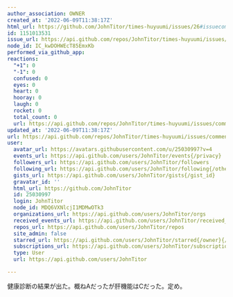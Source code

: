 ```yaml
---
author_association: OWNER
created_at: '2022-06-09T11:38:17Z'
html_url: https://github.com/JohnTitor/times-huyuumi/issues/26#issuecomment-1151013531
id: 1151013531
issue_url: https://api.github.com/repos/JohnTitor/times-huyuumi/issues/26
node_id: IC_kwDOHWEcT85EmxKb
performed_via_github_app: 
reactions:
  "+1": 0
  "-1": 0
  confused: 0
  eyes: 0
  heart: 0
  hooray: 0
  laugh: 0
  rocket: 0
  total_count: 0
  url: https://api.github.com/repos/JohnTitor/times-huyuumi/issues/comments/1151013531/reactions
updated_at: '2022-06-09T11:38:17Z'
url: https://api.github.com/repos/JohnTitor/times-huyuumi/issues/comments/1151013531
user:
  avatar_url: https://avatars.githubusercontent.com/u/25030997?v=4
  events_url: https://api.github.com/users/JohnTitor/events{/privacy}
  followers_url: https://api.github.com/users/JohnTitor/followers
  following_url: https://api.github.com/users/JohnTitor/following{/other_user}
  gists_url: https://api.github.com/users/JohnTitor/gists{/gist_id}
  gravatar_id: ''
  html_url: https://github.com/JohnTitor
  id: 25030997
  login: JohnTitor
  node_id: MDQ6VXNlcjI1MDMwOTk3
  organizations_url: https://api.github.com/users/JohnTitor/orgs
  received_events_url: https://api.github.com/users/JohnTitor/received_events
  repos_url: https://api.github.com/users/JohnTitor/repos
  site_admin: false
  starred_url: https://api.github.com/users/JohnTitor/starred{/owner}{/repo}
  subscriptions_url: https://api.github.com/users/JohnTitor/subscriptions
  type: User
  url: https://api.github.com/users/JohnTitor

---
```

健康診断の結果が出た。概ねAだったが肝機能はCだった。定め。